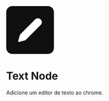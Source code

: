 <img src="public/favicon.svg" alt="Text Node Icon">

# Text Node

Adicione um editor de texto ao chrome.
